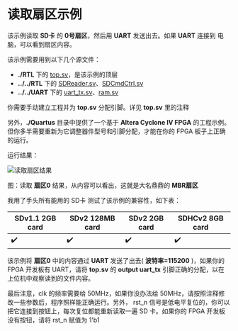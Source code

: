 读取扇区示例
===========================

该示例读取 **SD卡** 的 **0号扇区**，然后用 **UART** 发送出去。如果 **UART** 连接到 电脑，可以看到扇区内容。

该示例需要用到以下几个源文件：
* **./RTL** 下的 [top.sv](https://github.com/WangXuan95/FPGA-SDcard/blob/master/example/ReadSector/RTL/top.sv "top.sv")，是该示例的顶层
* **../../RTL** 下的 [SDReader.sv](https://github.com/WangXuan95/FPGA-SDcard/blob/master/RTL/SDReader.sv "SDReader.sv")、[SDCmdCtrl.sv](https://github.com/WangXuan95/FPGA-SDcard/blob/master/RTL/SDCmdCtrl.sv "SDCmdCtrl.sv")
* **../../UART** 下的 [uart_tx.sv](https://github.com/WangXuan95/FPGA-SDcard/blob/master/UART/uart_tx.sv "uart_tx.sv")、[ram.sv](https://github.com/WangXuan95/FPGA-SDcard/blob/master/UART/ram.sv "ram.sv")

你需要手动建立工程并为 **top.sv** 分配引脚。详见 **top.sv** 里的注释

另外，**./Quartus** 目录中提供了一个基于 **Altera Cyclone IV FPGA** 的工程示例。但你多半需要重新为它调整器件型号和引脚分配，才能在你的 FPGA 板子上正确的运行。


运行结果：

![读取扇区结果](https://github.com/WangXuan95/FPGA-SDcard/blob/master/images/ReadSector.png)

图：读取 **扇区0** 结果，从内容可以看出，这就是大名鼎鼎的 **MBR扇区**

我用了手头所有能用的 SD卡 测试了该示例的兼容性，如下表：

|  SDv1.1 2GB card | SDv2 128MB card  | SDv2 2GB card  | SDHCv2 8GB card |
| ------------ | ------------ | ------------ | ----------- |
| :heavy_check_mark:  |  :heavy_check_mark: | :heavy_check_mark:  | :heavy_check_mark: |

该示例将 **扇区0** 中的内容通过 **UART** 发送了出去( **波特率=115200** )，如果你的 FPGA 开发板有 UART，请将 **top.sv** 的 **output uart_tx** 引脚正确的分配，以在上位机中观察读到的文件内容。

最后注意，clk 的频率需要给 50MHz，如果你没办法给 50MHz，请按照注释修改一些参数后，程序照样能正确运行。另外， rst_n 信号是低电平复位的，你可以把它连接到按钮上，每次复位都能重新读取一遍 SD 卡。如果你的 FPGA 开发板没有按钮，请将 rst_n 赋值为 1'b1

